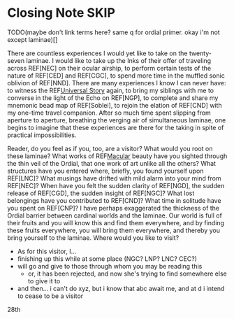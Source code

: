 # Closing Note SKIP

TODO(maybe don't link terms here? same q for ordial primer. okay i'm not except laminae)[]

There are countless experiences I would yet like to take on the twenty-seven laminae. I would like to take up the Inks of their offer of traveling across REF[NEC] on their ocular airship, to perform certain tests of the nature of REF[CED] and REF[CGC], to spend more time in the muffled sonic oblivion of REF[NND]. There are many experiences I know I can never have: to witness the REF[Universal Story](NGC) again, to bring my siblings with me to converse in the light of the Echo on REF[NGP], to complete and share my mnemonic bead map of REF[Soblei], to rejoin the elation of REF[CND] with my one-time travel companion. After so much time spent slipping from aperture to aperture, breathing the verging air of simultaneous laminae, one begins to imagine that these experiences are there for the taking in spite of practical impossibilities.

Reader, do you feel as if you, too, are a visitor? What would you root on these laminae? What works of REF[Macular](LEC) beauty have you sighted through the thin veil of the Ordial, that one work of art unlike all the others? What structures have you entered where, briefly, you found yourself upon REF[LNC]? What musings have drifted with mild alarm into your mind from REF[NEC]? When have you felt the sudden clarity of REF[NGD], the sudden release of REF[CGD], the sudden insight of REF[NGC]? What lost belongings have you contributed to REF[CND]? What time in solitude have you spent on REF[CNP]? I have perhaps exaggerated the thickness of the Ordial barrier between cardinal worlds and the laminae. Our world is full of their fruits and you will know this and find them everywhere, and by finding these fruits everywhere, you will bring them everywhere, and thereby you bring yourself to the laminae. Where would you like to visit?


- As for this visitor, I...
- finishing up this while at some place (NGC? LNP? LNC? CEC?)
- will go and give to those through whom you may be reading this
    - or, it has been rejected, and now she's trying to find somewhere else to give it to
- and then... i can't do xyz, but i know that abc await me, and at d i intend to cease to be a visitor

28th


